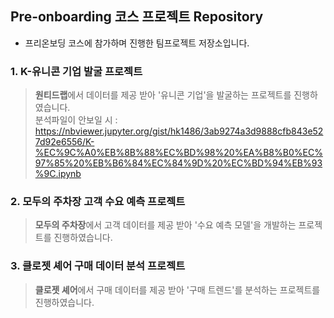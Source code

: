 ## Pre-onboarding 코스 프로젝트 Repository 
- 프리온보딩 코스에 참가하며 진행한 팀프로젝트 저장소입니다.

### 1. K-유니콘 기업 발굴 프로젝트
> **원티드랩**에서 데이터를 제공 받아 '유니콘 기업'을 발굴하는 프로젝트를 진행하였습니다.  
> 분석파일이 안보일 시 : https://nbviewer.jupyter.org/gist/hk1486/3ab9274a3d9888cfb843e527d92e6556/K-%EC%9C%A0%EB%8B%88%EC%BD%98%20%EA%B8%B0%EC%97%85%20%EB%B6%84%EC%84%9D%20%EC%BD%94%EB%93%9C.ipynb

### 2. 모두의 주차장 고객 수요 예측 프로젝트
> **모두의 주차장**에서 고객 데이터를 제공 받아 '수요 예측 모델'을 개발하는 프로젝트를 진행하였습니다.

### 3. 클로젯 셰어 구매 데이터 분석 프로젝트
> **클로젯 셰어**에서 구매 데이터를 제공 받아 '구매 트렌드'를 분석하는 프로젝트를 진행하였습니다. 
